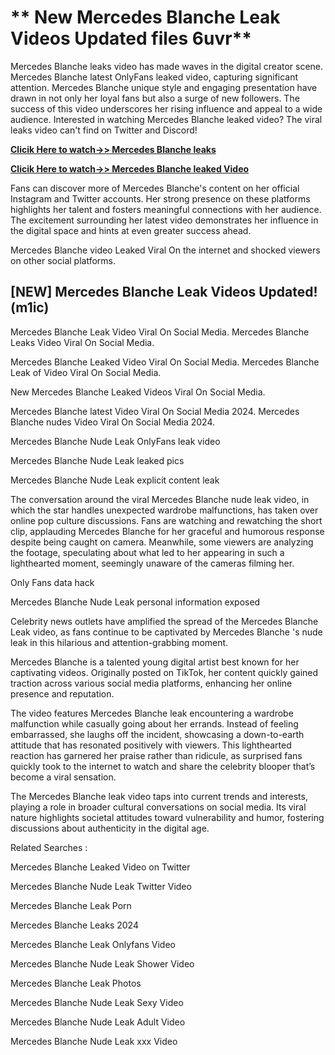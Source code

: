 
# ** New Mercedes Blanche Leak Videos Updated files 6uvr** #

  Mercedes Blanche   leaks video has made waves in the digital creator scene.  Mercedes Blanche   latest OnlyFans leaked video, capturing significant attention.  Mercedes Blanche   unique style and engaging presentation have drawn in not only her loyal fans but also a surge of new followers. The success of this video underscores her rising influence and appeal to a wide audience. Interested in watching Mercedes Blanche   leaked video? The viral leaks video can't find on Twitter and Discord!

**[Clicik Here to watch->>  Mercedes Blanche  leaks ](http://xflirt.top)**

**[Clicik Here to watch->>  Mercedes Blanche leaked Video](http://xflirt.top)**

Fans can discover more of Mercedes Blanche's content on her official Instagram and Twitter accounts. Her strong presence on these platforms highlights her talent and fosters meaningful connections with her audience. The excitement surrounding her latest video demonstrates her influence in the digital space and hints at even greater success ahead.

  Mercedes Blanche   video Leaked Viral On the internet and shocked viewers on other social platforms.

## [NEW] Mercedes Blanche   Leak Videos Updated!  (m1ic) ##

  Mercedes Blanche   Leak Video Viral On Social Media.  Mercedes Blanche   Leaks Video Viral On Social Media.

  Mercedes Blanche   Leaked Video Viral On Social Media.  Mercedes Blanche   Leak of Video Viral On Social Media.

New Mercedes Blanche   Leaked Videos Viral On Social Media.

  Mercedes Blanche   latest Video Viral On Social Media 2024.  Mercedes Blanche   nudes Video Viral On Social Media 2024.

  Mercedes Blanche   Nude Leak OnlyFans leak video

  Mercedes Blanche   Nude Leak leaked pics

  Mercedes Blanche   Nude Leak explicit content leak

The conversation around the viral Mercedes Blanche   nude leak video, in which the star handles unexpected wardrobe malfunctions, has taken over online pop culture discussions. Fans are watching and rewatching the short clip, applauding Mercedes Blanche   for her graceful and humorous response despite being caught on camera. Meanwhile, some viewers are analyzing the footage, speculating about what led to her appearing in such a lighthearted moment, seemingly unaware of the cameras filming her.

Only Fans data hack

  Mercedes Blanche   Nude Leak personal information exposed

Celebrity news outlets have amplified the spread of the Mercedes Blanche   Leak video, as fans continue to be captivated by Mercedes Blanche  's nude leak in this hilarious and attention-grabbing moment.

  Mercedes Blanche   is a talented young digital artist best known for her captivating videos. Originally posted on TikTok, her content quickly gained traction across various social media platforms, enhancing her online presence and reputation.

The video features Mercedes Blanche   leak encountering a wardrobe malfunction while casually going about her errands. Instead of feeling embarrassed, she laughs off the incident, showcasing a down-to-earth attitude that has resonated positively with viewers. This lighthearted reaction has garnered her praise rather than ridicule, as surprised fans quickly took to the internet to watch and share the celebrity blooper that’s become a viral sensation.

The Mercedes Blanche   leak video taps into current trends and interests, playing a role in broader cultural conversations on social media. Its viral nature highlights societal attitudes toward vulnerability and humor, fostering discussions about authenticity in the digital age.

Related Searches :

  Mercedes Blanche   Leaked Video on Twitter

  Mercedes Blanche   Nude Leak Twitter Video

  Mercedes Blanche   Leak Porn

  Mercedes Blanche   Leaks 2024

  Mercedes Blanche   Leak Onlyfans Video

  Mercedes Blanche   Nude Leak Shower Video

  Mercedes Blanche   Leak Photos

  Mercedes Blanche   Nude Leak Sexy Video

  Mercedes Blanche   Nude Leak Adult Video

  Mercedes Blanche   Nude Leak xxx Video


